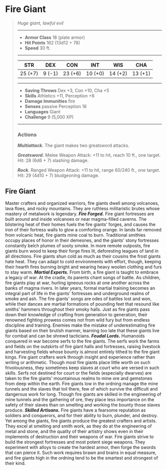 # Fire Giant
>*Huge giant, lawful evil*
>___
>- **Armor Class** 18 (plate armor)
>- **Hit Points** 162 (13d12 + 78)
>- **Speed** 30 ft.
>___
>|STR|DEX|CON|INT|WIS|CHA|
>|:---:|:---:|:---:|:---:|:---:|:---:|
>|25 (+7)|9 (-1)|23 (+6)|10 (+0)|14 (+2)|13 (+1)|
>___
>- **Saving Throws** Dex +3, Con +10, Cha +5
>- **Skills** Athletics +11, Perception +6
>- **Damage Immunities** fire
>- **Senses** passive Perception 16
>- **Languages** Giant
>- **Challenge** 9 (5,000 XP)
>___
>### Actions
>***Multiattack.*** The giant makes two greatsword attacks.  
>
>***Greatsword.*** Melee Weapon Attack: +11 to hit, reach 10 ft., one target. Hit: 28 (6d6 + 7) slashing damage.  
>
>***Rock.*** Ranged Weapon Attack: +11 to hit, range 60/240 ft., one target. Hit: 29 (4d10 + 7) bludgeoning damage.
## Fire Giant
Master crafters and organized warriors, fire giants dwell among volcanoes, lava floes, and rocky mountains. They are ruthless militaristic brutes whose mastery of metalwork is legendary.
***Fire Forged.*** Fire giant fortresses are built around and inside volcanoes or near magma-filled caverns. The blistering heat of their homes fuels the fire giants' forges, and causes the iron of their fortress walls to glow a comforting orange. In lands far removed from volcanic heat, fire giants mine coal to burn. Traditional smithies occupy places of honor in their demesnes, and the giants' stony fortresses constantly belch plumes of sooty smoke. In more remote outposts, fire giants burn wood to keep their forge fires lit, deforesting leagues of land in all directions.
Fire giants shun cold as much as their cousins the frost giants hate heat. They can adapt to cold environments with effort, though, keeping their hearth fires burning bright and wearing heavy woolen clothing and furs to stay warm.
***Martial Experts.*** From birth, a fire giant is taught to embrace a legacy of war. At the cradle, its parents chant songs of battle. As children, fire giants play at war, hurling igneous rocks at one another across the banks of magma rivers. In later years, formal martial training becomes an integral part of life in the giants' fortresses and underground realms of smoke and ash.
The fire giants' songs are odes of battles lost and won, while their dances are martial formations of pounding feet that resound like smiths' hammers throughout their smoky halls.
Just as fire giants pass down their knowledge of crafting from generation to generation, their renowned fighting prowess comes not from wild fury but from endless discipline and training. Enemies make the mistake of underestimating fire giants based on their brutish manner, learning too late that these giants live for combat and can be shrewd tacticians.
***Feudal Lords.*** Humanoids conquered in war become serfs to the fire giants. The serfs work the farms and fields on the outskirts of fire giant halls and fortresses, raising livestock and harvesting fields whose bounty is almost entirely tithed to the fire giant kings.
Fire giant crafters work through insight and experience rather than writing or arithmetic. Though most fire giants place little worth on such frivolousness, they sometimes keep slaves at court who are versed in such skills. Serfs not destined for court or the fields (especially dwarves) are taken to the fire giants' mountainous realms to mine ore and gemstones from deep within the earth.
Fire giants low in the ordning manage the mine tunnels and the slaves that toil there, few of which survive the difficult and dangerous work for long. Though fire giants are skilled in the engineering of mine tunnels and the gathering of ore, they place less importance on the safety of their slaves than on smelting and working the bounty those slaves produce.
***Skilled Artisans.*** Fire giants have a fearsome reputation as soldiers and conquerors, and for their ability to burn, plunder, and destroy. Yet among the giants, fire giants produce the greatest crafters and artists. They excel at smelting and smith work, as they do at the engineering of metal and stone, and the quality of their artistry shows even in their implements of destruction and their weapons of war.
Fire giants strive to build the strongest fortresses and most potent siege weapons. They experiment with alloys to create the hardest armor, then forge the swords that can pierce it. Such work requires brawn and brains in equal measure, and fire giants high in the ordning tend to be the smartest and strongest of their kind.